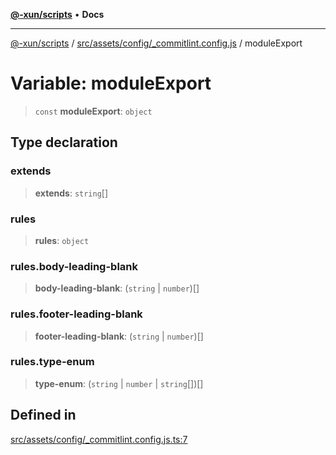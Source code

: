 [**@-xun/scripts**](../../../../../README.md) • **Docs**

***

[@-xun/scripts](../../../../../README.md) / [src/assets/config/\_commitlint.config.js](../README.md) / moduleExport

# Variable: moduleExport

> `const` **moduleExport**: `object`

## Type declaration

### extends

> **extends**: `string`[]

### rules

> **rules**: `object`

### rules.body-leading-blank

> **body-leading-blank**: (`string` \| `number`)[]

### rules.footer-leading-blank

> **footer-leading-blank**: (`string` \| `number`)[]

### rules.type-enum

> **type-enum**: (`string` \| `number` \| `string`[])[]

## Defined in

[src/assets/config/\_commitlint.config.js.ts:7](https://github.com/Xunnamius/xscripts/blob/98c638c52caf3664112e7ea66eccd36ad205df77/src/assets/config/_commitlint.config.js.ts#L7)
